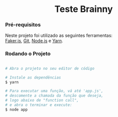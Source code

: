 <h1 align="center">Teste Brainny</h1>

### Pré-requisitos

Neste projeto foi utilizado as seguintes ferramentas:<br />
[Faker.js](https://fakerjs.dev/), [Git](https://git-scm.com), [Node.js](https://nodejs.org/en/) e [Yarn](https://yarnpkg.com/).
### Rodando o Projeto

```bash

# Abra o projeto no seu editor de código

# Instale as dependências
$ yarn

# Para executar uma função, vá até 'app.js',
# descomente a chamada da função que deseja, 
# logo abaixo de "function call",
# e abra o terminar e execute:
$ node app

```


